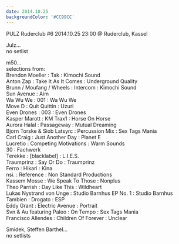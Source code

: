 ```yaml
---
date: 2014.10.25
backgroundColor: '#CC99CC'
---
```


PULZ Ruderclub #6 2014.10.25 23:00 @ Ruderclub, Kassel  

Julz...  
no setlist  

m50...  
selections from:  
Brendon Moeller : Tak : Kimochi Sound  
Anton Zap : Take It As It Comes : Underground Quality  
Brunn / Moufang / Wheels : Intercom : Kimochi Sound  
Sun Avenue : Aim  
Wa Wu We : 001 : Wa Wu We  
Move D : Quit Quittin : Uzuri  
Even Drones : 003 : Even Drones  
Kasper Marott : KM Trax1 : Horse On Horse  
Aurora Halal : Passageway : Mutual Dreaming  
Bjorn Torske & Siob Latsyrc : Percussion Mix : Sex Tags Mania  
Carl Craig : Just Another Day : Planet E  
Lucretio : Competing Motivations : Warm Sounds  
30 : Fachwerk  
Terekke : \[blacklabel\] : L.I.E.S.  
Traumprinz : Say Or Do : Traumprinz  
Ferro : Hikari : Kina  
nsi. : Reference : Non Standard Productions  
Kassem Mosse : We Speak To Those : Nonplus  
Theo Parrish : Day Like This : Wildheart  
Lukas Nystrand von Unge : Studio Barnhus EP No. 1 : Studio Barnhus  
Tambien : Drogato : ESP  
Eddy Grant : Electric Avenue : Portrait  
Svn & Au featuring Paleo : On Tempo : Sex Tags Mania  
Francisco Allendes : Children Of Forever : Unclear  

Smidek, Steffen Barthel...  
no setlists